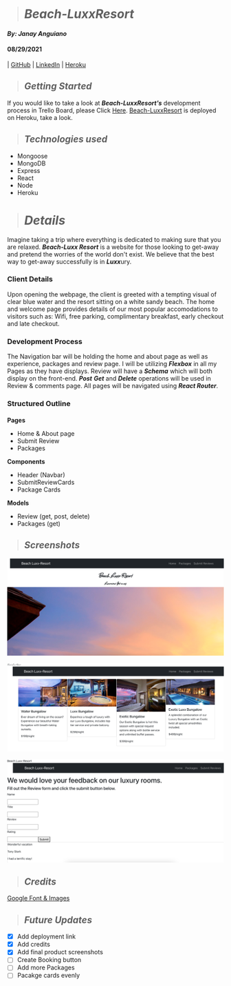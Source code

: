 ># ***Beach-LuxxResort***

#### *By: Janay Anguiano*

#### 08/29/2021

| [GitHub](https://github.com/Jangui92) | [LinkedIn](https://www.linkedin.com/in/janay-anguiano-778717215/) | [Heroku](https://protected-depths-60892.herokuapp.com/)


>## *Getting Started*
If you would like to take a look at ***Beach-LuxxResort's*** development process in Trello Board, please Click [Here](https://trello.com/b/yx2LuSLt/beach-resort). [Beach-LuxxResort](https://protected-depths-60892.herokuapp.com/) is deployed on Heroku, take a look.


> ## *Technologies used*
- Mongoose
- MongoDB
- Express
- React
- Node
- Heroku


># *Details* 
Imagine taking a trip where everything is dedicated to making sure that you are relaxed. ***Beach-Luxx Resort*** is a website for those looking to get-away and pretend the worries of the world don't exist. We believe that the best way to get-away successfully is in ***Luxx***ury. 
### Client Details
Upon opening the webpage, the client is greeted with a tempting visual of clear blue water and the resort sitting on a white sandy beach. The home and welcome page provides details of our most popular accomodations to visitors such as: Wifi, free parking, complimentary breakfast, early checkout and late checkout.

### Development Process
The Navigation bar will be holding the home and about page as well as experience, packages and review page. I will be utilizing ***Flexbox*** in all my Pages as they have displays. Review will have a ***Schema*** which will both display on the front-end. ***Post*** ***Get*** and ***Delete*** operations will be used in Review & comments page. All pages will be navigated using ***React Router***.

### Structured Outline
####
**Pages**
- Home & About page
- Submit Review
- Packages 


**Components**

- Header (Navbar)
- SubmitReviewCards
- Package Cards

**Models**
- Review (get, post, delete)
- Packages (get)


>## *Screenshots*
![Screenshots](./screenshots/home.png)

![Screenshots](./screenshots/package.png)

![Screenshots](./screenshots/reviews.png)


>## *Credits*
[Google Font & Images](Google.com)

>## *Future Updates*
- [x] Add deployment link
- [x] Add credits
- [x] Add final product screenshots
- [ ] Create Booking button
- [ ] Add more Packages
- [ ] Pacakge cards evenly
